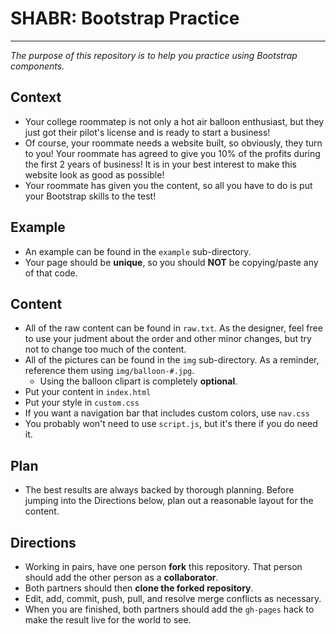 # SHABR: Bootstrap Practice
---
_The purpose of this repository is to help you practice using Bootstrap components._

## Context
* Your college roommatep is not only a hot air balloon enthusiast, but they just got their pilot's license and is ready to start a business!  
* Of course, your roommate needs a website built, so obviously, they turn to you! Your roommate has agreed to give you 10% of the profits during the first 2 years of business! It is in your best interest to make this website look as good as possible!
* Your roommate has given you the content, so all you have to do is put your Bootstrap skills to the test!

## Example
* An example can be found in the `example` sub-directory.
* Your page should be **unique**, so you should **NOT** be copying/paste any of that code.

## Content
* All of the raw content can be found in `raw.txt`. As the designer, feel free to use your judment about the order and other minor changes, but try not to change too much of the content.
* All of the pictures can be found in the `img` sub-directory. As a reminder, reference them using `img/balloon-#.jpg`.
  * Using the balloon clipart is completely **optional**.
* Put your content in `index.html`
* Put your style in `custom.css`
* If you want a navigation bar that includes custom colors, use `nav.css`
* You probably won't need to use `script.js`, but it's there if you do need it.

## Plan
* The best results are always backed by thorough planning.  Before jumping into the Directions below, plan out a reasonable layout for the content.

## Directions
* Working in pairs, have one person **fork** this repository.  That person should add the other person as a **collaborator**.
* Both partners should then **clone the forked repository**.
* Edit, add, commit, push, pull, and resolve merge conflicts as necessary.
* When you are finished, both partners should add the `gh-pages` hack to make the result live for the world to see.